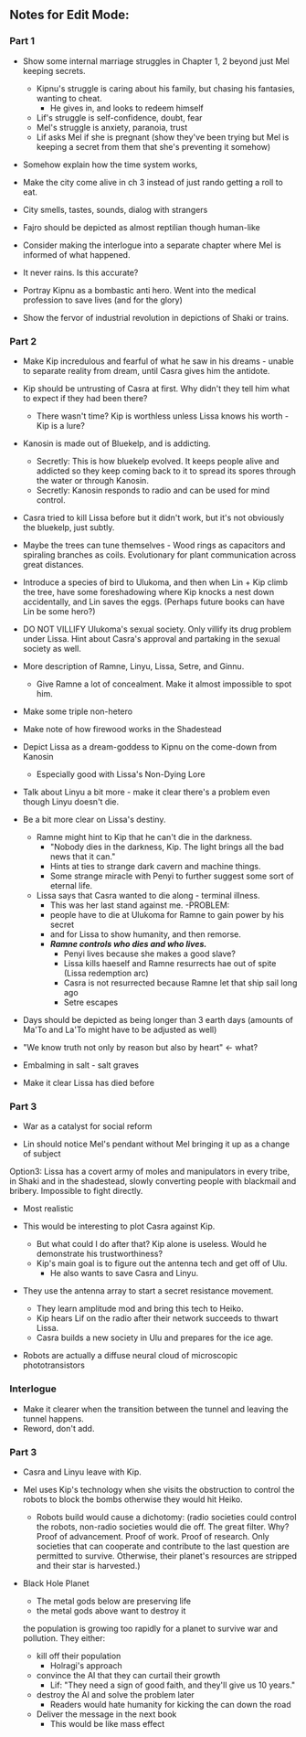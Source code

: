 ## Notes for Edit Mode:


### Part 1
- Show some internal marriage struggles in Chapter 1, 2 beyond just Mel keeping secrets.
  - Kipnu's struggle is caring about his family, but chasing his fantasies, wanting to cheat.
    - He gives in, and looks to redeem himself
  - Lif's struggle is self-confidence, doubt, fear
  - Mel's struggle is anxiety, paranoia, trust
  - Lif asks Mel if she is pregnant (show they've been trying but Mel is keeping a secret from them that she's preventing it somehow)

- Somehow explain how the time system works,

- Make the city come alive in ch 3 instead of just rando getting a roll to eat.

- City smells, tastes, sounds, dialog with strangers

- Fajro should be depicted as almost reptilian though human-like

- Consider making the interlogue into a separate chapter where Mel is informed of what happened.

- It never rains. Is this accurate?

- Portray Kipnu as a bombastic anti hero. Went into the medical profession to save lives (and for the glory)

- Show the fervor of industrial revolution in depictions of Shaki or trains.

### Part 2

- Make Kip incredulous and fearful of what he saw in his dreams - unable to separate reality from dream, until Casra gives him the antidote.

- Kip should be untrusting of Casra at first. Why didn't they tell him what to expect if they had been there?
  - There wasn't time? Kip is worthless unless Lissa knows his worth - Kip is a lure?

- Kanosin is made out of Bluekelp, and is addicting.
  - Secretly: This is how bluekelp evolved. It keeps people alive and addicted so they keep coming back to it to    spread its spores through the water or through Kanosin.
  - Secretly: Kanosin responds to radio and can be used for mind control.

- Casra tried to kill Lissa before but it didn't work, but it's not obviously the bluekelp, just subtly.

- Maybe the trees can tune themselves - Wood rings as capacitors and spiraling branches as coils. Evolutionary for plant communication across great distances.

- Introduce a species of bird to Ulukoma, and then when Lin + Kip climb the tree, have some foreshadowing where Kip knocks a nest down accidentally, and Lin saves the eggs. (Perhaps future books can have Lin be some hero?)

- DO NOT VILLIFY Ulukoma's sexual society. Only villify its drug problem under Lissa. Hint about Casra's approval and partaking in the sexual society as well.

- More description of Ramne, Linyu, Lissa, Setre, and Ginnu.
  - Give Ramne a lot of concealment. Make it almost impossible to spot him.

- Make some triple non-hetero

- Make note of how firewood works in the Shadestead

- Depict Lissa as a dream-goddess to Kipnu on the come-down from Kanosin
  - Especially good with Lissa's Non-Dying Lore

- Talk about Linyu a bit more - make it clear there's a problem even though Linyu doesn't die.

- Be a bit more clear on Lissa's destiny.
  - Ramne might hint to Kip that he can't die in the darkness.
    - "Nobody dies in the darkness, Kip. The light brings all the bad news that it can."
    - Hints at ties to strange dark cavern and machine things.
    - Some strange miracle with Penyi to further suggest some sort of eternal life.
  - Lissa says that Casra wanted to die along - terminal illness.
    - This was her last stand against me.
  -PROBLEM:
    - people have to die at Ulukoma for Ramne to gain power by his secret
    - and for Lissa to show humanity, and then remorse.
    - ***Ramne controls who dies and who lives.***
      - Penyi lives because she makes a good slave?
      - Lissa kills haeself and Ramne resurrects hae out of spite (Lissa redemption arc)
      - Casra is not resurrected because Ramne let that ship sail long ago
      - Setre escapes

- Days should be depicted as being longer than 3 earth days (amounts of Ma'To and La'To might have to be adjusted as well)

- "We know truth not only by reason but also by heart" <- what?

- Embalming in salt - salt graves

- Make it clear Lissa has died before


### Part 3

- War as a catalyst for social reform

- Lin should notice Mel's pendant without Mel bringing it up as a change of subject






Option3: Lissa has a covert army of moles and manipulators in every tribe, in Shaki and in the shadestead, slowly converting people with blackmail and bribery. Impossible to fight directly.
  - Most realistic
  - This would be interesting to plot Casra against Kip.
    - But what could I do after that? Kip alone is useless. Would he demonstrate his trustworthiness?
    - Kip's main goal is to figure out the antenna tech and get off of Ulu.
      - He also wants to save Casra and Linyu.
  - They use the antenna array to start a secret resistance movement.
    - They learn amplitude mod and bring this tech to Heiko.
    - Kip hears Lif on the radio after their network succeeds to thwart Lissa.
    - Casra builds a new society in Ulu and prepares for the ice age.

- Robots are actually a diffuse neural cloud of microscopic phototransistors

### Interlogue
- Make it clearer when the transition between the tunnel and leaving the tunnel happens.
- Reword, don't add.

### Part 3
  - Casra and Linyu leave with Kip.
  - Mel uses Kip's technology when she visits the obstruction to control the robots to block the bombs otherwise they would hit Heiko.
    - Robots build would cause a dichotomy: (radio societies could control the robots, non-radio societies would die off. The great filter. Why? Proof of advancement. Proof of work. Proof of research. Only societies that can cooperate and contribute to the last question are permitted to survive. Otherwise, their planet's resources are stripped and their star is harvested.)

  - Black Hole Planet
    - The metal gods below are preserving life
    - the metal gods above want to destroy it

    the population is growing too rapidly for a planet to survive war and pollution. They either:
      - kill off their population
        - Holragi's approach
      - convince the AI that they can curtail their growth
        - Lif: "They need a sign of good faith, and they'll give us 10 years."
      - destroy the AI and solve the problem later
        - Readers would hate humanity for kicking the can down the road
      - Deliver the message in the next book
        - This would be like mass effect
